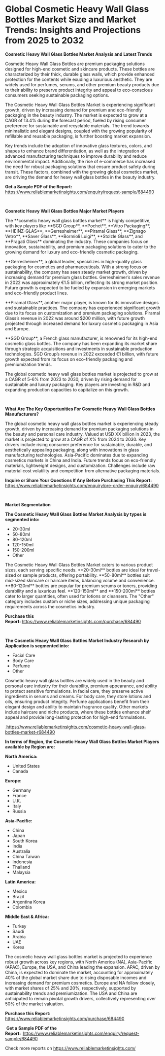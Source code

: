 <p><h1>Global Cosmetic Heavy Wall Glass Bottles Market Size and Market Trends: Insights and Projections from 2025 to 2032</h1></p><p><strong>Cosmetic Heavy Wall Glass Bottles Market Analysis and Latest Trends</strong></p>
<p><p>Cosmetic Heavy Wall Glass Bottles are premium packaging solutions designed for high-end cosmetic and skincare products. These bottles are characterized by their thick, durable glass walls, which provide enhanced protection for the contents while exuding a luxurious aesthetic. They are widely used for perfumes, serums, and other premium beauty products due to their ability to preserve product integrity and appeal to eco-conscious consumers seeking sustainable packaging options.</p><p>The Cosmetic Heavy Wall Glass Bottles Market is experiencing significant growth, driven by increasing demand for premium and eco-friendly packaging in the beauty industry. The market is expected to grow at a CAGR of 13.4% during the forecast period, fueled by rising consumer preference for sustainable and recyclable materials. The trend towards minimalistic and elegant designs, coupled with the growing popularity of refillable and reusable packaging, is further boosting market expansion.</p><p>Key trends include the adoption of innovative glass textures, colors, and shapes to enhance brand differentiation, as well as the integration of advanced manufacturing techniques to improve durability and reduce environmental impact. Additionally, the rise of e-commerce has increased the need for robust packaging solutions that ensure product safety during transit. These factors, combined with the growing global cosmetics market, are driving the demand for heavy wall glass bottles in the beauty industry.</p></p>
<p><strong>Get a Sample PDF of the Report:&nbsp;</strong> <a href="https://www.reliablemarketinsights.com/enquiry/request-sample/684490?utm_campaign=1994&utm_medium=2&utm_source=Github&utm_content=ia&utm_term=20012025&utm_id=cosmetic-heavy-wall-glass-bottles">https://www.reliablemarketinsights.com/enquiry/request-sample/684490</a></p>
<p>&nbsp;</p>
<p><strong>Cosmetic Heavy Wall Glass Bottles Major Market Players</strong></p>
<p><p>The **cosmetic heavy wall glass bottles market** is highly competitive, with key players like **SGD Group**, **Pochet**, **Vitro Packaging**, **HEINZ-GLAS**, **Gerresheimer**, **Piramal Glass**, **Zignago Vetro**, **Saver Glass**, **Bormioli Luigi**, **Stolzle Glass**, and **Pragati Glass** dominating the industry. These companies focus on innovation, sustainability, and premium packaging solutions to cater to the growing demand for luxury and eco-friendly cosmetic packaging.</p><p>**Gerresheimer**, a global leader, specializes in high-quality glass packaging for cosmetics and pharmaceuticals. With a strong focus on sustainability, the company has seen steady market growth, driven by increasing demand for premium glass bottles. Gerresheimer’s sales revenue in 2022 was approximately €1.5 billion, reflecting its strong market position. Future growth is expected to be fueled by expansion in emerging markets and eco-friendly product lines.</p><p>**Piramal Glass**, another major player, is known for its innovative designs and sustainable practices. The company has experienced significant growth due to its focus on customization and premium packaging solutions. Piramal Glass’s revenue in 2022 was around $200 million, with future growth projected through increased demand for luxury cosmetic packaging in Asia and Europe.</p><p>**SGD Group**, a French glass manufacturer, is renowned for its high-end cosmetic glass bottles. The company has been expanding its market share through strategic acquisitions and investments in sustainable production technologies. SGD Group’s revenue in 2022 exceeded €1 billion, with future growth expected from its focus on eco-friendly packaging and premiumization trends.</p><p>The global cosmetic heavy wall glass bottles market is projected to grow at a CAGR of 5-6% from 2023 to 2030, driven by rising demand for sustainable and luxury packaging. Key players are investing in R&D and expanding production capacities to capitalize on this growth.</p></p>
<p>&nbsp;</p>
<p><strong>What Are The Key Opportunities For Cosmetic Heavy Wall Glass Bottles Manufacturers?</strong></p>
<p><p>The global cosmetic heavy wall glass bottles market is experiencing steady growth, driven by increasing demand for premium packaging solutions in the beauty and personal care industry. Valued at USD XX billion in 2023, the market is projected to grow at a CAGR of X% from 2024 to 2030. Key drivers include rising consumer preference for sustainable, durable, and aesthetically appealing packaging, along with innovations in glass manufacturing technologies. Asia-Pacific dominates due to expanding cosmetics markets in China and India. Future trends focus on eco-friendly materials, lightweight designs, and customization. Challenges include raw material cost volatility and competition from alternative packaging materials.</p></p>
<p><strong>Inquire or Share Your Questions If Any Before Purchasing This Report:</strong> <a href="https://www.reliablemarketinsights.com/enquiry/pre-order-enquiry/684490?utm_campaign=1994&utm_medium=2&utm_source=Github&utm_content=ia&utm_term=20012025&utm_id=cosmetic-heavy-wall-glass-bottles">https://www.reliablemarketinsights.com/enquiry/pre-order-enquiry/684490</a></p>
<p>&nbsp;</p>
<p><strong>Market Segmentation</strong></p>
<p><strong>The Cosmetic Heavy Wall Glass Bottles Market Analysis by types is segmented into:</strong></p>
<p><ul><li>20-30ml</li><li>50-80ml</li><li>80-120ml</li><li>120-150ml</li><li>150-200ml</li><li>Other</li></ul></p>
<p><p>The Cosmetic Heavy Wall Glass Bottles Market caters to various product sizes, each serving specific needs. **20-30ml** bottles are ideal for travel-sized or sample products, offering portability. **50-80ml** bottles suit mid-sized skincare or haircare items, balancing volume and convenience. **80-120ml** bottles are popular for premium serums or toners, providing durability and a luxurious feel. **120-150ml** and **150-200ml** bottles cater to larger quantities, often used for lotions or cleansers. The "Other" category includes custom or niche sizes, addressing unique packaging requirements across the cosmetics industry.</p></p>
<p><strong>Purchase this Report:&nbsp;</strong><a href="https://www.reliablemarketinsights.com/purchase/684490?utm_campaign=1994&utm_medium=2&utm_source=Github&utm_content=ia&utm_term=20012025&utm_id=cosmetic-heavy-wall-glass-bottles">https://www.reliablemarketinsights.com/purchase/684490</a></p>
<p>&nbsp;</p>
<p><strong>The Cosmetic Heavy Wall Glass Bottles Market Industry Research by Application is segmented into:</strong></p>
<p><ul><li>Facial Care</li><li>Body Care</li><li>Perfume</li><li>Other</li></ul></p>
<p><p>Cosmetic heavy wall glass bottles are widely used in the beauty and personal care industry for their durability, premium appearance, and ability to protect sensitive formulations. In facial care, they preserve active ingredients in serums and creams. For body care, they store lotions and oils, ensuring product integrity. Perfume applications benefit from their elegant design and ability to maintain fragrance quality. Other markets include haircare and niche products, where these bottles enhance shelf appeal and provide long-lasting protection for high-end formulations.</p></p>
<p><a href="https://www.reliablemarketinsights.com/cosmetic-heavy-wall-glass-bottles-market-r684490?utm_campaign=1994&utm_medium=2&utm_source=Github&utm_content=ia&utm_term=20012025&utm_id=cosmetic-heavy-wall-glass-bottles">&nbsp;https://www.reliablemarketinsights.com/cosmetic-heavy-wall-glass-bottles-market-r684490</a></p>
<p><strong>In terms of Region, the Cosmetic Heavy Wall Glass Bottles Market Players available by Region are:</strong></p>
<p>
    <p> <strong> North America: </strong>
        <ul>
            <li>United States</li>
            <li>Canada</li>
        </ul>
        </p> 
    <p> <strong> Europe: </strong>
        <ul>
            <li>Germany</li>
            <li>France</li>
            <li>U.K.</li>
            <li>Italy</li>
            <li>Russia</li>
        </ul>
        </p> 
    <p> <strong> Asia-Pacific: </strong>
        <ul>
            <li>China</li>
            <li>Japan</li>
            <li>South Korea</li>
            <li>India</li>
            <li>Australia</li>
            <li>China Taiwan</li>
            <li>Indonesia</li>
            <li>Thailand</li>
            <li>Malaysia</li>
        </ul>
        </p> 
    <p> <strong> Latin America: </strong>
        <ul>
            <li>Mexico</li>
            <li>Brazil</li>
            <li>Argentina Korea</li>
            <li>Colombia</li>
        </ul>
        </p> 
    <p> <strong> Middle East & Africa: </strong>
        <ul>
            <li>Turkey</li>
            <li>Saudi</li>
            <li>Arabia</li>
            <li>UAE</li>
            <li>Korea</li>
        </ul>
    </p>
    </p>
<p><p>The cosmetic heavy wall glass bottles market is projected to experience robust growth across key regions, with North America (NA), Asia-Pacific (APAC), Europe, the USA, and China leading the expansion. APAC, driven by China, is expected to dominate the market, accounting for approximately 40% of the global market share due to rising disposable incomes and increasing demand for premium cosmetics. Europe and NA follow closely, with market shares of 25% and 20%, respectively, supported by sustainability trends and premiumization. The USA and China are anticipated to remain pivotal growth drivers, collectively representing over 50% of the market valuation.</p></p>
<p><strong>Purchase this Report: </strong><a href="https://www.reliablemarketinsights.com/purchase/684490?utm_campaign=1994&utm_medium=2&utm_source=Github&utm_content=ia&utm_term=20012025&utm_id=cosmetic-heavy-wall-glass-bottles">https://www.reliablemarketinsights.com/purchase/684490</a></p>
<p>&nbsp;<strong>Get a Sample PDF of the Report:&nbsp;&nbsp;</strong><a href="https://www.reliablemarketinsights.com/enquiry/request-sample/684490?utm_campaign=1994&utm_medium=2&utm_source=Github&utm_content=ia&utm_term=20012025&utm_id=cosmetic-heavy-wall-glass-bottles">https://www.reliablemarketinsights.com/enquiry/request-sample/684490</a></p>
<p><strong></strong></p>
<p>Check more reports on <a href="https://www.reliablemarketinsights.com/?utm_campaign=1994&utm_medium=2&utm_source=Github&utm_content=ia&utm_term=20012025&utm_id=cosmetic-heavy-wall-glass-bottles">https://www.reliablemarketinsights.com/</a></p>
